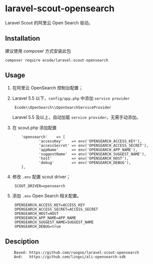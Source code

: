 # laravel-scout-opensearch

Laravel Scout 的阿里云 Open Search 驱动。

## Installation

建议使用 composer 方式安装此包

    composer require ecode/laravel-scout-opensearch

## Usage

1. 在阿里云 OpenSearch 控制台配置；

2. Laravel 5.5 以下，`config/app.php`  中添加 `service provider`

        Ecode\\OpenSearch\\OpenSearchServiceProvider

    Laravel 5.5 及以上，自动加载 `service provider`，无需手动添加。
    
3. 在 scout.php 添加配置

    ```
        'opensearch'    => [
                'accessKey'    => env('OPENSEARCH_ACCESS_KEY'),
                'accessSecret' => env('OPENSEARCH_ACCESS_SECRET'),
                'appName'      => env('OPENSEARCH_APP_NAME'),
                'suggestName'  => env('OPENSEARCH_SUGGEST_NAME'),
                'host'         => env('OPENSEARCH_HOST'),
                'debug'        => env('OPENSEARCH_DEBUG'),
        ],
    ```

4. 修改 `.env` 配置 scout driver；

        SCOUT_DRIVER=opensearch
        
5. 添加 `.env` Open Search 相关配置。

        OPENSEARCH_ACCESS_KEY=ACCESS_KEY
        OPENSEARCH_ACCESS_SECRET=ACCESS_SECRET
        OPENSEARCH_HOST=HOST
        OPENSEARCH_APP_NAME=APP_NAME
        OPENSEARCH_SUGGEST_NAME=SUGGEST_NAME
        OPENSEARCH_DEBUG=true

## Desciption

        Based: https://github.com/ruogoo/laravel-scout-opensearch
        And:   https://github.com/lingxi/ali-opensearch-sdk
